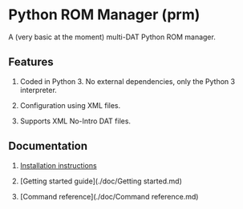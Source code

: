 # Python ROM Manager (prm)

A (very basic at the moment) multi-DAT Python ROM manager.

## Features

 1. Coded in Python 3. No external dependencies, only the Python 3 interpreter.

 2. Configuration using XML files.

 3. Supports XML No-Intro DAT files.

## Documentation

 1. [Installation instructions](./doc/Installation.md)

 2. [Getting started guide](./doc/Getting started.md)

 3. [Command reference](./doc/Command reference.md)
